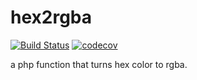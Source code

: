# hex2rgba
[![Build Status](https://api.travis-ci.org/eislambey/hex2rgba.svg?branch=master)](https://travis-ci.org/eislambey/hex2rgba)
[![codecov](https://codecov.io/gh/eislambey/hex2rgba/branch/master/graph/badge.svg)](https://codecov.io/gh/eislambey/hex2rgba)

a php function that turns hex color to rgba.
